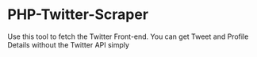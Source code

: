 # PHP-Twitter-Scraper
Use this tool to fetch the Twitter Front-end. You can get Tweet and Profile Details without the Twitter API simply
